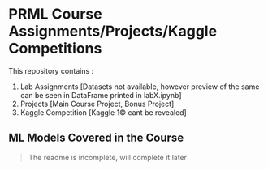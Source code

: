 # **PRML Course Assignments/Projects/Kaggle Competitions**

This repository contains :

1. Lab Assignments [Datasets not available, however preview of the same can be seen in DataFrame printed in labX.ipynb]
2. Projects [Main Course Project, Bonus Project]
3. Kaggle Competition [Kaggle 1© cant be revealed]

## **ML Models Covered in the Course**

> The readme is incomplete, will complete it later